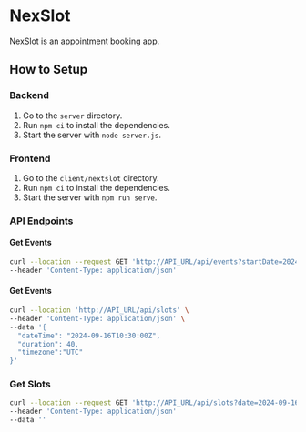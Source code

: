 # NexSlot

NexSlot is an appointment booking app.

## How to Setup

### Backend

1. Go to the `server` directory.
2. Run `npm ci` to install the dependencies.
3. Start the server with `node server.js`.

### Frontend

1. Go to the `client/nextslot` directory.
2. Run `npm ci` to install the dependencies.
3. Start the server with `npm run serve`.

### API Endpoints

#### Get Events

```bash
curl --location --request GET 'http://API_URL/api/events?startDate=2024-09-15&endDate=2024-09-16' \
--header 'Content-Type: application/json' 
```

#### Get Events
```bash
curl --location 'http://API_URL/api/slots' \
--header 'Content-Type: application/json' \
--data '{
  "dateTime": "2024-09-16T10:30:00Z",
  "duration": 40,
  "timezone":"UTC"
}'
```
### Get Slots 
```bash
curl --location --request GET 'http://API_URL/api/slots?date=2024-09-16&timezone=UTC' \
--header 'Content-Type: application/json' 
--data ''
```

